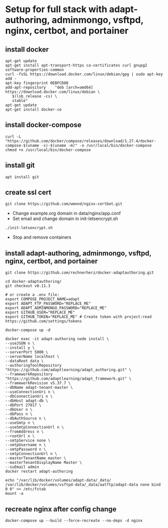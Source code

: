 
# Setup for full stack with adapt-authoring, adminmongo, vsftpd, nginx, certbot, and portainer

## install docker

```
apt-get update
apt-get install apt-transport-https ca-certificates curl gnupg2 software-properties-common
curl -fsSL https://download.docker.com/linux/debian/gpg | sudo apt-key add -
apt-key fingerprint 0EBFCD88
add-apt-repository    "deb [arch=amd64] https://download.docker.com/linux/debian \
   $(lsb_release -cs) \
   stable"
apt-get update
apt-get install docker-ce
```

## install docker-compose

```
curl -L "https://github.com/docker/compose/releases/download/1.27.4/docker-compose-$(uname -s)-$(uname -m)" -o /usr/local/bin/docker-compose
chmod +x /usr/local/bin/docker-compose
```

## install git

```
apt install git
```

## create ssl cert

```
git clone https://github.com/wmnnd/nginx-certbot.git
```

- Change example.org domain in data/nginx/app.conf
- Set email and change domain in init-letsencrypt.sh

```
./init-letsencrypt.sh
```

- Stop and remove containers

## install adapt-authoring, adminmongo, vsftpd, nginx, certbot, and portainer  

```
git clone https://github.com/rechnerherz/docker-adaptauthoring.git

cd docker-adaptauthoring/
git checkout v0.11.3

# or create a .env file:
export COMPOSE_PROJECT_NAME=adapt
export ADAPT_FTP_PASSWORD="REPLACE_ME"
export ADAPT_ADMINMONGO_PASSWORD="REPLACE_ME"
export GITHUB_USER="REPLACE_ME"
export GITHUB_TOKEN="REPLACE_ME" # Create token with project:read https://github.com/settings/tokens

docker-compose up -d

docker exec -it adapt-authoring node install \
--useJSON n \
--install y \
--serverPort 5000 \
--serverName localhost \
--dataRoot data \
--authoringToolRepository "https://github.com/adaptlearning/adapt_authoring.git" \
--frameworkRepository "https://github.com/adaptlearning/adapt_framework.git" \
--frameworkRevision v5.37.7 \
--dbName adapt-tenant-master \
--useConnectionUri n \
--dbConnectionUri n \
--dbHost adapt-db \
--dbPort 27017 \
--dbUser n \
--dbPass n \
--dbAuthSource n \
--useSmtp n \
--useSmtpConnectionUrl n \
--fromAddress n \
--rootUrl n \
--smtpService none \
--smtpUsername n \
--smtpPassword n \
--smtpConnectionUrl n \
--masterTenantName master \
--masterTenantDisplayName Master \
--suEmail admin
docker restart adapt-authoring

echo "/var/lib/docker/volumes/adapt-data/_data/ /var/lib/docker/volumes/vsftpd-data/_data/aatftp/adapt-data none bind 0 0" >> /etc/fstab
mount -a
```

## recreate nginx after config change

```
docker-compose up --build --force-recreate --no-deps -d nginx
```
